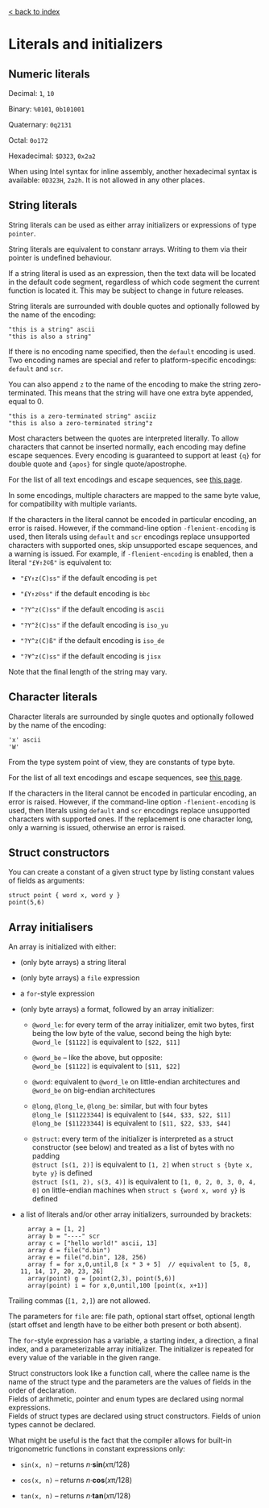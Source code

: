 [< back to index](../doc_index.md)

# Literals and initializers

## Numeric literals

Decimal: `1`, `10`

Binary: `%0101`, `0b101001`

Quaternary: `0q2131`

Octal: `0o172`

Hexadecimal: `$D323`, `0x2a2`

When using Intel syntax for inline assembly, another hexadecimal syntax is available: `0D323H`, `2a2h`.
It is not allowed in any other places.

## String literals

String literals can be used as either array initializers or expressions of type `pointer`.

String literals are equivalent to constanr arrays. Writing to them via their pointer is undefined behaviour.

If a string literal is used as an expression, then the text data will be located in the default code segment,
regardless of which code segment the current function is located it. This may be subject to change in future releases.

String literals are surrounded with double quotes and optionally followed by the name of the encoding:

    "this is a string" ascii
    "this is also a string"

If there is no encoding name specified, then the `default` encoding is used. 
Two encoding names are special and refer to platform-specific encodings:
`default` and `scr`.

You can also append `z` to the name of the encoding to make the string zero-terminated.
This means that the string will have one extra byte appended, equal to 0.

    "this is a zero-terminated string" asciiz
    "this is also a zero-terminated string"z

Most characters between the quotes are interpreted literally.
To allow characters that cannot be inserted normally,
each encoding may define escape sequences.
Every encoding is guaranteed to support at least 
`{q}` for double quote 
and `{apos}` for single quote/apostrophe.

For the list of all text encodings and escape sequences, see [this page](./text.md).

In some encodings, multiple characters are mapped to the same byte value,
for compatibility with multiple variants.

If the characters in the literal cannot be encoded in particular encoding, an error is raised.
However, if the command-line option `-flenient-encoding` is used,
then literals using `default` and `scr` encodings replace unsupported characters with supported ones, 
skip unsupported escape sequences, and a warning is issued.
For example, if `-flenient-encoding` is enabled, then a literal `"£¥↑ž©ß"` is equivalent to:

* `"£Y↑z(C)ss"` if the default encoding is `pet`

* `"£Y↑z©ss"` if the default encoding is `bbc`

* `"?Y^z(C)ss"` if the default encoding is `ascii`

* `"?Y^ž(C)ss"` if the default encoding is `iso_yu`

* `"?Y^z(C)ß"` if the default encoding is `iso_de`

* `"?¥^z(C)ss"` if the default encoding is `jisx`

Note that the final length of the string may vary.

## Character literals

Character literals are surrounded by single quotes and optionally followed by the name of the encoding: 

    'x' ascii
    'W'

From the type system point of view, they are constants of type byte.

For the list of all text encodings and escape sequences, see [this page](./text.md).

If the characters in the literal cannot be encoded in particular encoding, an error is raised.
However, if the command-line option `-flenient-encoding` is used,
then literals using `default` and `scr` encodings replace unsupported characters with supported ones.
If the replacement is one character long, only a warning is issued, otherwise an error is raised.

## Struct constructors

You can create a constant of a given struct type by listing constant values of fields as arguments:

    struct point { word x, word y }
    point(5,6)
    

## Array initialisers 

An array is initialized with either:

* (only byte arrays) a string literal

* (only byte arrays) a `file` expression

* a `for`-style expression

* (only byte arrays) a format, followed by an array initializer:

   *   `@word_le`: for every term of the array initializer, emit two bytes, first being the low byte of the value, second being the high byte:      
       `@word_le [$1122]` is equivalent to `[$22, $11]`
   
   *   `@word_be` – like the above, but opposite:  
       `@word_be [$1122]` is equivalent to `[$11, $22]`
       
   *   `@word`: equivalent to `@word_le` on little-endian architectures and `@word_be` on big-endian architectures
       
   *   `@long`, `@long_le`, `@long_be`: similar, but with four bytes      
       `@long_le [$11223344]` is equivalent to `[$44, $33, $22, $11]`  
       `@long_be [$11223344]` is equivalent to `[$11, $22, $33, $44]`
       
   *   `@struct`: every term of the initializer is interpreted as a struct constructor (see below) 
   and treated as a list of bytes with no padding   
       `@struct [s(1, 2)]` is equivalent to `[1, 2]` when `struct s {byte x, byte y}` is defined  
       `@struct [s(1, 2), s(3, 4)]` is equivalent to `[1, 0, 2, 0, 3, 0, 4, 0]` on little-endian machines when `struct s {word x, word y}` is defined  

* a list of literals and/or other array initializers, surrounded by brackets:

        array a = [1, 2]
        array b = "----" scr
        array c = ["hello world!" ascii, 13]
        array d = file("d.bin")
        array e = file("d.bin", 128, 256)
        array f = for x,0,until,8 [x * 3 + 5]  // equivalent to [5, 8, 11, 14, 17, 20, 23, 26]
        array(point) g = [point(2,3), point(5,6)]
        array(point) i = for x,0,until,100 [point(x, x+1)]

Trailing commas (`[1, 2,]`) are not allowed.

The parameters for `file` are: file path, optional start offset, optional length
(start offset and length have to be either both present or both absent).

The `for`-style expression has a variable, a starting index, a direction, a final index, 
and a parameterizable array initializer.
The initializer is repeated for every value of the variable in the given range.

Struct constructors look like a function call, where the callee name is the name of the struct type 
and the parameters are the values of fields in the order of declaration.  
Fields of arithmetic, pointer and enum types are declared using normal expressions.  
Fields of struct types are declared using struct constructors.
Fields of union types cannot be declared.

What might be useful is the fact that the compiler allows for built-in trigonometric functions
in constant expressions only:

* `sin(x, n)` – returns _n_·**sin**(*x*π/128)

* `cos(x, n)` – returns _n_·**cos**(*x*π/128)

* `tan(x, n)` – returns _n_·**tan**(*x*π/128)

